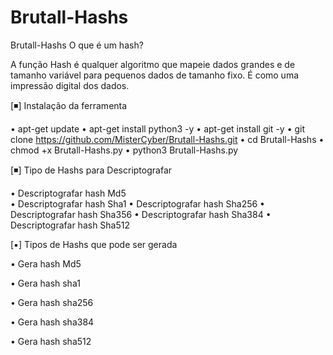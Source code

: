 # Brutall-Hashs
Brutall-Hashs
O que é um hash?

A função Hash é qualquer algoritmo que mapeie dados grandes e de tamanho variável para pequenos dados de tamanho fixo. É como uma impressão digital dos dados. 



[◾] Instalação da ferramenta

• apt-get update
• apt-get install python3 -y
• apt-get install git -y
• git clone https://github.com/MisterCyber/Brutall-Hashs.git
• cd Brutall-Hashs
• chmod +x Brutall-Hashs.py
• python3 Brutall-Hashs.py




[◾] Tipo de Hashs para Descriptografar 

• Descriptografar hash Md5
<br>
• Descriptografar hash Sha1
• Descriptografar hash Sha256
• Descriptografar hash Sha356
• Descriptografar hash Sha384
• Descriptografar hash Sha512


[▪] Tipos de Hashs que pode ser gerada

• Gera hash Md5

• Gera hash sha1

• Gera hash sha256

• Gera hash sha384

• Gera hash sha512

